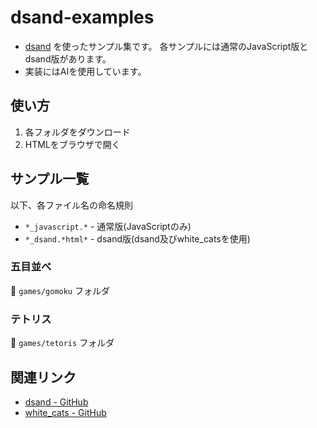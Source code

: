 # dsand-examples

- [dsand](https://github.com/johnny-shaman/dsand) を使ったサンプル集です。
各サンプルには通常のJavaScript版とdsand版があります。
- 実装にはAIを使用しています。

## 使い方

1. 各フォルダをダウンロード
2. HTMLをブラウザで開く

## サンプル一覧

以下、各ファイル名の命名規則
- `*_javascript.*`  - 通常版(JavaScriptのみ)
- `*_dsand.*html*`  - dsand版(dsand及びwhite_catsを使用)

### 五目並べ
📁 `games/gomoku` フォルダ

### テトリス
📁 `games/tetoris` フォルダ

## 関連リンク

- [dsand - GitHub](https://github.com/johnny-shaman/dsand)
- [white_cats - GitHub](https://github.com/johnny-shaman/white_cats)
